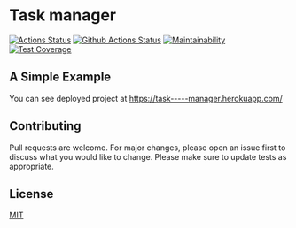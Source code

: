 # Task manager

[![Actions Status](https://github.com/Andrka/python-project-lvl4/workflows/hexlet-check/badge.svg)](https://github.com/Andrka/python-project-lvl4/actions) [![Github Actions Status](https://github.com/Andrka/python-project-lvl4/workflows/Python%20CI/badge.svg)](https://github.com/Andrka/python-project-lvl4/actions) [![Maintainability](https://api.codeclimate.com/v1/badges/e5cb5a9661c00f7bb908/maintainability)](https://codeclimate.com/github/Andrka/python-project-lvl4/maintainability) [![Test Coverage](https://api.codeclimate.com/v1/badges/e5cb5a9661c00f7bb908/test_coverage)](https://codeclimate.com/github/Andrka/python-project-lvl4/test_coverage)

## A Simple Example

You can see deployed project at <a href="https://task-----manager.herokuapp.com/" target="_blank">https://task-----manager.herokuapp.com/</a>

## Contributing

Pull requests are welcome. For major changes, please open an issue first to discuss what you would like to change.
Please make sure to update tests as appropriate.

## License
[MIT](https://choosealicense.com/licenses/mit/)